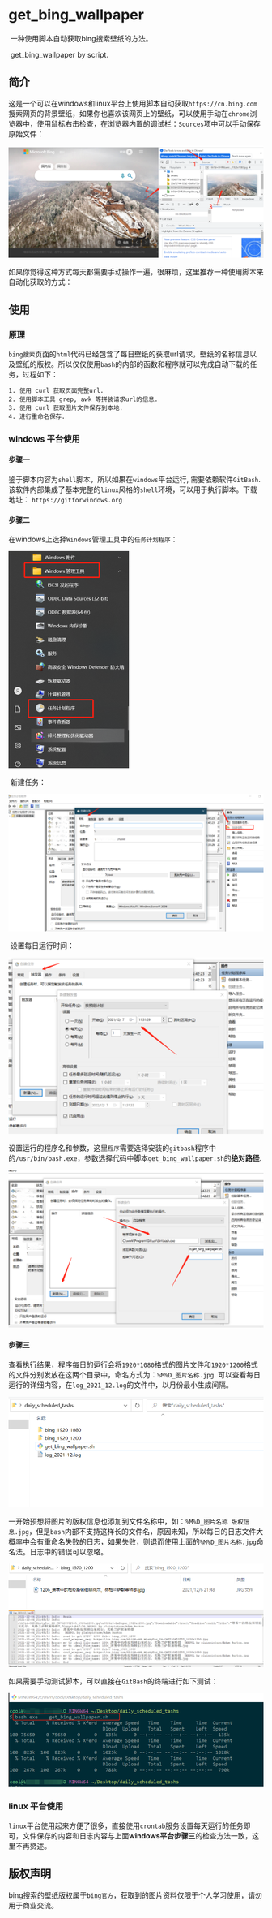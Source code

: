 # get_bing_wallpaper

​		一种使用脚本自动获取bing搜索壁纸的方法。

​		get_bing_wallpaper by script.

## 简介

​	   这是一个可以在windows和linux平台上使用脚本自动获取`https://cn.bing.com`搜索网页的背景壁纸，如果你也喜欢该网页上的壁纸，可以使用手动在`chrome`浏览器中，使用鼠标右击检查，在浏览器内置的调试栏：`Sources`项中可以手动保存原始文件：

![手动获取](.\resc\img\get_by_hand.png)

​		如果你觉得这种方式每天都需要手动操作一遍，很麻烦，这里推荐一种使用脚本来自动化获取的方式：

## 使用

### 原理

​		`bing搜索`页面的`html`代码已经包含了每日壁纸的获取url请求，壁纸的名称信息以及壁纸的版权。所以仅仅使用`bash`的内部的函数和程序就可以完成自动下载的任务，过程如下：

```sh
1. 使用 curl 获取页面完整url.
2. 使用脚本工具 grep, awk 等拼装请求url的信息.
3. 使用 curl 获取图片文件保存到本地.
4. 进行重命名保存.
```

### windows 平台使用

#### 步骤一

​		鉴于脚本内容为`shell`脚本，所以如果在`windows`平台运行, 需要依赖软件`GitBash`. 该软件内部集成了基本完整的`linux`风格的`shell`环境，可以用于执行脚本。下载地址： `https://gitforwindows.org`

#### 步骤二

​		在windows上选择`Windows`管理工具中的`任务计划程序`：

<img src=".\resc\img\win_1.png" alt="添加定时任务" style="zoom:50%;" />

​		新建任务：

<img src=".\resc\img\win_2.png" alt="新建任务" style="zoom:50%;" />

​		设置每日运行时间：

<img src=".\resc\img\win_3.png" alt="设置时间" style="zoom:50%;" />

​		设置运行的程序名和参数，这里`程序`需要选择安装的`gitbash`程序中的`/usr/bin/bash.exe`，参数选择代码中脚本`get_bing_wallpaper.sh`的**绝对路径**.

<img src=".\resc\img\win_4.png" alt="添加运行参数" style="zoom:50%;" />

#### 步骤三
​		查看执行结果，程序每日的运行会将`1920*1080`格式的图片文件和`1920*1200`格式的文件分别发放在这两个目录中，命名方式为：`%M%D_图片名称.jpg`. 可以查看每日运行的详细内容，在`log_2021_12.log`的文件中，以月份最小生成间隔。

<img src=".\resc\img\win_5.png" alt="保存路径" style="zoom: 67%;" />

​		一开始预想将图片的版权信息也添加到文件名称中，如：`%M%D_图片名称 版权信息.jpg`，但是`bash`内部不支持这样长的文件名，原因未知，所以每日的日志文件大概率中会有重命名失败的日志，如果失败，则退而使用上面的`%M%D_图片名称.jpg`命名法。日志中的错误可以忽略。

<img src=".\resc\img\win_6.png" alt="保存路径2" style="zoom: 67%;" />

<img src=".\resc\img\win_7.png" alt="文件日志" style="zoom: 67%;" />

​		如果需要手动测试脚本，可以直接在`GitBash`的终端进行如下测试：

<img src=".\resc\img\win_8.png" alt="手动运行" style="zoom: 67%;" />

### linux 平台使用

​		`linux`平台使用起来方便了很多，直接使用`crontab`服务设置每天运行的任务即可，文件保存的内容和日志内容与上面**windows平台步骤三**的检查方法一致，这里不再赘述。

## 版权声明

​		bing搜索的壁纸版权属于`bing官方`，获取到的图片资料仅限于个人学习使用，请勿用于商业交流。

